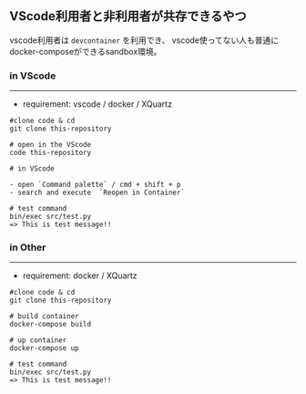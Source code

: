 ## VScode利用者と非利用者が共存できるやつ

vscode利用者は `devcontainer` を利用でき、
vscode使ってない人も普通にdocker-composeができるsandbox環境。

### in VScode
---

- requirement: vscode / docker / XQuartz

```
#clone code & cd
git clone this-repository

# open in the VScode
code this-repository

# in VScode

- open `Command palette` / cmd + shift + p
- search and execute  `Reopen in Container` 

# test command
bin/exec src/test.py
=> This is test message!!
```


### in Other
---
- requirement: docker / XQuartz

```
#clone code & cd
git clone this-repository

# build container
docker-compose build

# up container
docker-compose up

# test command
bin/exec src/test.py
=> This is test message!!
```